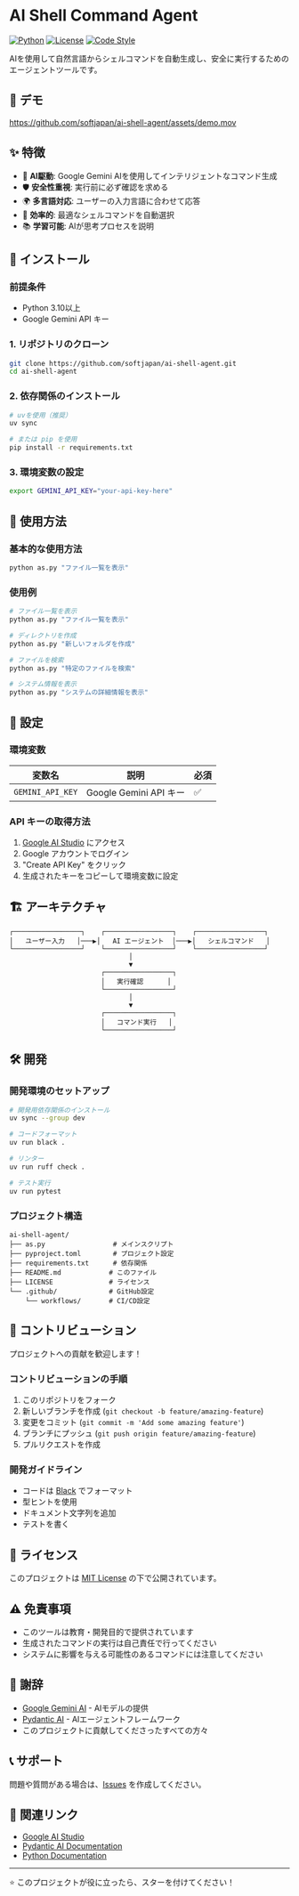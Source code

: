 # AI Shell Command Agent

[![Python](https://img.shields.io/badge/Python-3.10+-blue.svg)](https://www.python.org/downloads/)
[![License](https://img.shields.io/badge/License-MIT-green.svg)](LICENSE)
[![Code Style](https://img.shields.io/badge/code%20style-black-000000.svg)](https://github.com/psf/black)

AIを使用して自然言語からシェルコマンドを自動生成し、安全に実行するためのエージェントツールです。

## 🎥 デモ

https://github.com/softjapan/ai-shell-agent/assets/demo.mov

## ✨ 特徴

- 🤖 **AI駆動**: Google Gemini AIを使用してインテリジェントなコマンド生成
- 🛡️ **安全性重視**: 実行前に必ず確認を求める
- 🌍 **多言語対応**: ユーザーの入力言語に合わせて応答
- 🚀 **効率的**: 最適なシェルコマンドを自動選択
- 📚 **学習可能**: AIが思考プロセスを説明

## 🚀 インストール

### 前提条件

- Python 3.10以上
- Google Gemini API キー

### 1. リポジトリのクローン

```bash
git clone https://github.com/softjapan/ai-shell-agent.git
cd ai-shell-agent
```

### 2. 依存関係のインストール

```bash
# uvを使用（推奨）
uv sync

# または pip を使用
pip install -r requirements.txt
```

### 3. 環境変数の設定

```bash
export GEMINI_API_KEY="your-api-key-here"
```

## 📖 使用方法

### 基本的な使用方法

```bash
python as.py "ファイル一覧を表示"
```

### 使用例

```bash
# ファイル一覧を表示
python as.py "ファイル一覧を表示"

# ディレクトリを作成
python as.py "新しいフォルダを作成"

# ファイルを検索
python as.py "特定のファイルを検索"

# システム情報を表示
python as.py "システムの詳細情報を表示"
```

## 🔧 設定

### 環境変数

| 変数名 | 説明 | 必須 |
|--------|------|------|
| `GEMINI_API_KEY` | Google Gemini API キー | ✅ |

### API キーの取得方法

1. [Google AI Studio](https://makersuite.google.com/app/apikey) にアクセス
2. Google アカウントでログイン
3. "Create API Key" をクリック
4. 生成されたキーをコピーして環境変数に設定

## 🏗️ アーキテクチャ

```
┌─────────────────┐    ┌─────────────────┐    ┌─────────────────┐
│   ユーザー入力   │───▶│   AI エージェント  │───▶│   シェルコマンド   │
└─────────────────┘    └─────────────────┘    └─────────────────┘
                              │
                              ▼
                       ┌─────────────────┐
                       │   実行確認      │
                       └─────────────────┘
                              │
                              ▼
                       ┌─────────────────┐
                       │   コマンド実行   │
                       └─────────────────┘
```

## 🛠️ 開発

### 開発環境のセットアップ

```bash
# 開発用依存関係のインストール
uv sync --group dev

# コードフォーマット
uv run black .

# リンター
uv run ruff check .

# テスト実行
uv run pytest
```

### プロジェクト構造

```
ai-shell-agent/
├── as.py                 # メインスクリプト
├── pyproject.toml        # プロジェクト設定
├── requirements.txt      # 依存関係
├── README.md            # このファイル
├── LICENSE              # ライセンス
└── .github/             # GitHub設定
    └── workflows/       # CI/CD設定
```

## 🤝 コントリビューション

プロジェクトへの貢献を歓迎します！

### コントリビューションの手順

1. このリポジトリをフォーク
2. 新しいブランチを作成 (`git checkout -b feature/amazing-feature`)
3. 変更をコミット (`git commit -m 'Add some amazing feature'`)
4. ブランチにプッシュ (`git push origin feature/amazing-feature`)
5. プルリクエストを作成

### 開発ガイドライン

- コードは [Black](https://github.com/psf/black) でフォーマット
- 型ヒントを使用
- ドキュメント文字列を追加
- テストを書く

## 📝 ライセンス

このプロジェクトは [MIT License](LICENSE) の下で公開されています。

## ⚠️ 免責事項

- このツールは教育・開発目的で提供されています
- 生成されたコマンドの実行は自己責任で行ってください
- システムに影響を与える可能性のあるコマンドには注意してください

## 🙏 謝辞

- [Google Gemini AI](https://ai.google.dev/) - AIモデルの提供
- [Pydantic AI](https://ai.pydantic.dev/) - AIエージェントフレームワーク
- このプロジェクトに貢献してくださったすべての方々

## 📞 サポート

問題や質問がある場合は、[Issues](https://github.com/softjapan/ai-shell-agent/issues) を作成してください。

## 🔗 関連リンク

- [Google AI Studio](https://makersuite.google.com/app/apikey)
- [Pydantic AI Documentation](https://ai.pydantic.dev/)
- [Python Documentation](https://docs.python.org/)

---

⭐ このプロジェクトが役に立ったら、スターを付けてください！
